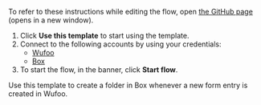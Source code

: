 To refer to these instructions while editing the flow, open [the GitHub page](https://github.com/ot4i/app-connect-templates/tree/main/resources/markdown/Create%20a%20folder%20in%20Box%20whenever%20a%20new%20form%20entry%20is%20created%20in%20Wufoo_instructions.md) (opens in a new window).

1. Click **Use this template** to start using the template.
2. Connect to the following accounts by using your credentials:
   - [Wufoo](https://ibm.biz/acwufoo) 
   - [Box](https://ibm.biz/ach2box)
3. To start the flow, in the banner, click **Start flow**.

Use this template to create a folder in Box whenever a new form entry is created in Wufoo.

